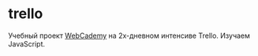 # trello
Учебный проект [WebCademy](https://webcademy.ru/) на 2х-дневном интенсиве Trello. Изучаем JavaScript.
